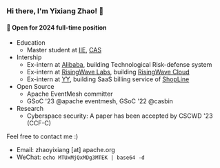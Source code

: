 ### Hi there, I'm Yixiang Zhao! 👋 

#### 🔭 Open for 2024 full-time position

- Education
  - Master student at [IIE](http://www.iie.ac.cn/), [CAS](https://www.cas.cn/)
- Intership
  - Ex-intern at [Alibaba](https://www.alibabagroup.com/), building Technological Risk-defense system
  - Ex-intern at [RisingWave Labs](https://www.risingwave.com/), building [RisingWave Cloud](https://www.risingwave.com/risingwave-cloud/)
  - Ex-intern at [YY](https://joyy.com/zh-cn/introduction.html), building SaaS billing service of [ShopLine](https://shoplineapp.cn/pricing/)
- Open Source
  - Apache EventMesh committer
  - GSoC '23 @apache eventmesh, GSoC '22 @casbin
- Research
  - Cyberspace security: A paper has been accepted by CSCWD '23 (CCF-C) 

Feel free to contact me :)

- Email: zhaoyixiang [at] apache.org
- WeChat: `echo MTUxMjQxMDg3MTEK | base64 -d`






